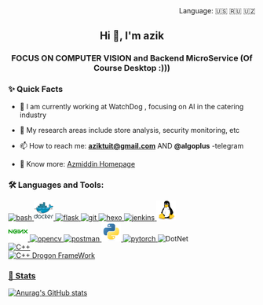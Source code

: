 <div align="right">
  Language:
    🇺🇸
    🇷🇺
    🇺🇿
</div>

<!-- ### Hi there 👋 -->

<!--
**GigaDevelopper** is a ✨ _special_ ✨ repository because its `README.md` (this file) appears on your GitHub profile.

Here are some ideas to get you started:

-  I’m currently working on ...
- 🌱 I’m currently learning ...
- 👯 I’m looking to collaborate on ...
- 🤔 I’m looking for help with ...
- 💬 Ask me about ...
- 📫 How to reach me: ...
- 😄 Pronouns: ...
- ⚡ Fun fact: ...
-->

<h2 align="center">Hi 👋, I'm azik</h2>
<h3 align="center">FOCUS ON COMPUTER VISION and Backend MicroService (Of Course Desktop :)))</h3>

### ✨ Quick Facts

- 🔭 I am currently working at WatchDog , focusing on AI in the catering industry

- 🌱 My research areas include store analysis, security monitoring, etc

- 📫 How to reach me: **aziktuit@gmail.com** AND **@algoplus** -telegram

- 📄 Know more: [Azmiddin Homepage](./profile.md)

### 🛠️ Languages and Tools: 

<p align="left"> <a href="https://www.gnu.org/software/bash/" target="_blank"> <img src="https://www.vectorlogo.zone/logos/gnu_bash/gnu_bash-icon.svg" alt="bash" width="40" height="40"/> </a> <a href="https://www.docker.com/" target="_blank"> <img src="https://raw.githubusercontent.com/devicons/devicon/master/icons/docker/docker-original-wordmark.svg" alt="docker" width="40" height="40"/> </a> <a href="https://flask.palletsprojects.com/" target="_blank"> <img src="https://www.vectorlogo.zone/logos/pocoo_flask/pocoo_flask-icon.svg" alt="flask" width="40" height="40"/> </a> <a href="https://git-scm.com/" target="_blank"> <img src="https://www.vectorlogo.zone/logos/git-scm/git-scm-icon.svg" alt="git" width="40" height="40"/> </a> <a href="hexo.io/" target="_blank"> <img src="https://www.vectorlogo.zone/logos/hexoio/hexoio-icon.svg" alt="hexo" width="40" height="40"/> </a> <a href="https://www.jenkins.io" target="_blank"> <img src="https://www.vectorlogo.zone/logos/jenkins/jenkins-icon.svg" alt="jenkins" width="40" height="40"/> </a> <a href="https://www.linux.org/" target="_blank"> <img src="https://raw.githubusercontent.com/devicons/devicon/master/icons/linux/linux-original.svg" alt="linux" width="40" height="40"/> </a> <a href="https://www.nginx.com" target="_blank"> <br/><img src="https://raw.githubusercontent.com/devicons/devicon/master/icons/nginx/nginx-original.svg" alt="nginx" width="40" height="40"/> </a> <a href="https://opencv.org/" target="_blank"> <img src="https://www.vectorlogo.zone/logos/opencv/opencv-icon.svg" alt="opencv" width="40" height="40"/> </a> <a href="https://postman.com" target="_blank"> <img src="https://www.vectorlogo.zone/logos/getpostman/getpostman-icon.svg" alt="postman" width="40" height="40"/> </a> <a href="https://www.python.org" target="_blank"> <img src="https://raw.githubusercontent.com/devicons/devicon/master/icons/python/python-original.svg" alt="python" width="40" height="40"/> </a> <a href="https://pytorch.org/" target="_blank"> <img src="https://www.vectorlogo.zone/logos/pytorch/pytorch-icon.svg" alt="pytorch" width="40" height="40"/> </a>
<img src="https://www.vectorlogo.zone/logos/dotnet/dotnet-vertical.svg" alt="DotNet" width="40" height="40"/> </a> <a href="https://dotnet.microsoft.com/en-us/" target="_blank"><br/>
<img src="https://cdn.worldvectorlogo.com/logos/c.svg" alt="C++" width="40" height="40"/> </a> <a href="https://isocpp.org/" target="_blank"><br/>
<img src="https://raw.githubusercontent.com/wiki/drogonframework/drogon/images/drogon-white17.jpg" alt="C++ Drogon FrameWork" width="40" height="40"/> </a> <a href="https://drogon.org/" target="_blank"><br/>
</p>

### 👣 Stats

![Anurag's GitHub stats](https://github-readme-stats.vercel.app/api?username=GigaDevelopper&show_icons=true)
<!-- [![Top Langs](https://github-readme-stats.vercel.app/api/top-langs/?username=zjykzj)](https://github.com/anuraghazra/github-readme-stats) -->
